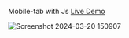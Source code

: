  Mobile-tab with Js [Live Demo](https://davit2605.github.io/Mobile-tab/)
 
![Screenshot 2024-03-20 150907](https://github.com/Davit2605/Mobile-tab/assets/125227660/442e9b25-82d1-49f7-a7c3-69c5ad3ccb32)

 
